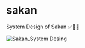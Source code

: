 # sakan

System Design of Sakan ✅🤸‍♂️

![Sakan_System Desing](https://github.com/Ahmed-mohamed72/Graduation-Project/assets/151045541/1ad0c85c-d216-4be1-a36b-858a23b244fc)
